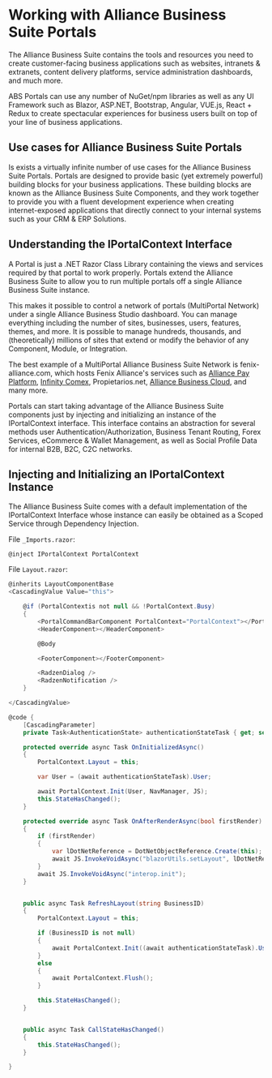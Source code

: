 # Working with Alliance Business Suite Portals

The Alliance Business Suite contains the tools and resources you need to create customer-facing business applications such as websites, intranets & extranets, content delivery platforms, service administration dashboards, and much more.

ABS Portals can use any number of NuGet/npm libraries as well as any UI Framework such as Blazor, ASP.NET, Bootstrap, Angular, VUE.js, React + Redux to create spectacular experiences for business users built on top of your line of business applications.

## Use cases for Alliance Business Suite Portals

Is exists a virtually infinite number of use cases for the Alliance Business Suite Portals. Portals are designed to provide basic (yet extremely powerful) building blocks for your business applications. These building blocks are known as the Alliance Business Suite Components, and they work together to provide you with a fluent development experience when creating internet-exposed applications that directly connect to your internal systems such as your CRM & ERP Solutions.

## Understanding the IPortalContext Interface

A Portal is just a .NET Razor Class Library containing the views and services required by that portal to work properly. Portals extend the Alliance Business Suite to allow you to run multiple portals off a single Alliance Business Suite instance. 

This makes it possible to control a network of portals (MultiPortal Network) under a single Alliance Business Studio dashboard. You can manage everything including the number of sites, businesses, users, features, themes, and more. It is possible to manage hundreds, thousands, and (theoretically) millions of sites that extend or modify the behavior of any Component, Module, or Integration. 

The best example of a MultiPortal Alliance Business Suite Network is fenix-alliance.com, which hosts Fenix Alliance's services such as [Alliance Pay Platform](https://fenix-alliance.com/Pay), [Infinity Comex](https://infinitycomex.com/marketplace), Propietarios.net, [Alliance Business Cloud](https://fenix-alliance.com/cloud), and many more.

Portals can start taking advantage of the Alliance Business Suite components just by injecting and initializing an instance of the IPortalContext interface. This interface contains an abstraction for several methods user Authentication/Authorization, Business Tenant Routing, Forex Services, eCommerce & Wallet Management, as well as Social Profile Data for internal B2B, B2C, C2C networks.

## Injecting and Initializing an IPortalContext Instance

The Alliance Business Suite comes with a default implementation of the IPortalContext Interface whose instance can easily be obtained as a Scoped Service through Dependency Injection.

File `_Imports.razor`:

``` razor
@inject IPortalContext PortalContext
```

File `Layout.razor`:

``` cs
@inherits LayoutComponentBase
<CascadingValue Value="this">

    @if (PortalContextis not null && !PortalContext.Busy)
    {
        <PortalCommandBarComponent PortalContext="PortalContext"></PortalCommandBarComponent>
        <HeaderComponent></HeaderComponent>

        @Body

        <FooterComponent></FooterComponent>

        <RadzenDialog />
        <RadzenNotification />
    }

</CascadingValue>

@code {
    [CascadingParameter]
    private Task<AuthenticationState> authenticationStateTask { get; set; }

    protected override async Task OnInitializedAsync()
    {
        PortalContext.Layout = this;

        var User = (await authenticationStateTask).User;

        await PortalContext.Init(User, NavManager, JS);
        this.StateHasChanged();
    }

    protected override async Task OnAfterRenderAsync(bool firstRender)
    {
        if (firstRender)
        {
            var lDotNetReference = DotNetObjectReference.Create(this);
            await JS.InvokeVoidAsync("blazorUtils.setLayout", lDotNetReference);
        }
        await JS.InvokeVoidAsync("interop.init");
    }


    public async Task RefreshLayout(string BusinessID)
    {
        PortalContext.Layout = this;

        if (BusinessID is not null)
        {
            await PortalContext.Init((await authenticationStateTask).User, NavManager, BusinessID);
        }
        else
        {
            await PortalContext.Flush();
        }

        this.StateHasChanged();
    }


    public async Task CallStateHasChanged()
    {
        this.StateHasChanged();
    }

}
```







